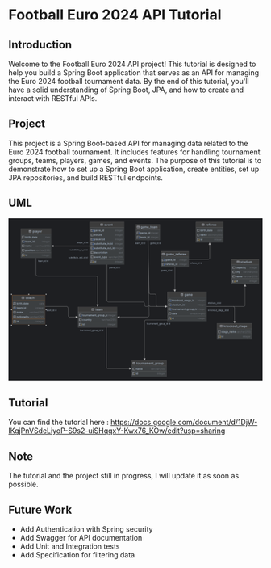 # Football Euro 2024 API Tutorial

## Introduction

Welcome to the Football Euro 2024 API project! This tutorial is designed to help you build a Spring Boot application
that serves as an API for managing the Euro 2024 football tournament data. By the end of this tutorial, you'll have a
solid understanding of Spring Boot, JPA, and how to create and interact with RESTful APIs.

## Project

This project is a Spring Boot-based API for managing data related to the Euro 2024 football tournament. It includes
features for handling tournament groups, teams, players, games, and events. The purpose of this tutorial is to
demonstrate how to set up a Spring Boot application, create entities, set up JPA repositories, and build RESTful
endpoints.

## UML

![UML](src/main/resources/static/diagram/UML.png)

## Tutorial

You can find the tutorial
here : https://docs.google.com/document/d/1DjW-lKgjPnVSdeLiyoP-S9s2-uiSHqqxY-Kwx76_KOw/edit?usp=sharing

## Note

The tutorial and the project still in progress, I will update it as soon as possible.

## Future Work

- Add Authentication with Spring security
- Add Swagger for API documentation
- Add Unit and Integration tests
- Add Specification for filtering data